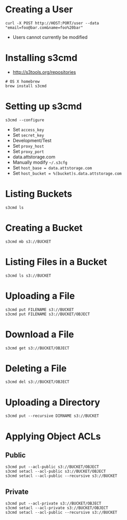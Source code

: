 # Creating a User

```
curl -X POST http://HOST:PORT/user --data "email=foo@bar.com&name=foo%20bar"
```

* Users cannot currently be modified

# Installing s3cmd

* http://s3tools.org/repositories

```
# OS X homebrew
brew install s3cmd
```

# Setting up s3cmd

```
s3cmd --configure
```

* Set `access_key`
* Set `secret_key`
* Development/Test
 * Set `proxy_host`
 * Set `proxy_port`
* data.attstorage.com
 * Manually modify `~/.s3cfg`
 * Set `host_base = data.attstorage.com`
 * Set `host_bucket = %(bucket)s.data.attstorage.com`

# Listing Buckets

```
s3cmd ls
```

# Creating a Bucket

```
s3cmd mb s3://BUCKET
```

# Listing Files in a Bucket

```
s3cmd ls s3://BUCKET
```

# Uploading a File

```
s3cmd put FILENAME s3://BUCKET
s3cmd put FILENAME s3://BUCKET/OBJECT
```

# Download a File

```
s3cmd get s3://BUCKET/OBJECT
```

# Deleting a File

```
s3cmd del s3://BUCKET/OBJECT
```

# Uploading a Directory

```
s3cmd put --recursive DIRNAME s3://BUCKET
```

# Applying Object ACLs

## Public

```
s3cmd put --acl-public s3://BUCKET/OBJECT
s3cmd setacl --acl-public s3://BUCKET/OBJECT
s3cmd setacl --acl-public --recursive s3://BUCKET
```

## Private

```
s3cmd put --acl-private s3://BUCKET/OBJECT
s3cmd setacl --acl-private s3://BUCKET/OBJECT
s3cmd setacl --acl-public --recursive s3://BUCKET
```
